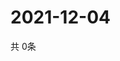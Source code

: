 # 2021-12-04
  共 0条

  <!-- BEGIN -->
  <!-- 最后更新时间Sat Dec 04 2021 03:03:21 GMT+0000 (Coordinated Universal Time) -->
  
  <!-- END -->
  
  